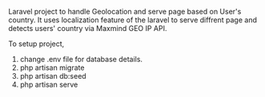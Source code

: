 Laravel project to handle Geolocation and serve page based on User's country. It uses localization feature of the laravel to serve diffrent page and detects users' country via Maxmind GEO IP API.



To setup project,

1. change .env file for database details.
2. php artisan migrate
3. php artisan db:seed
4. php artisan serve